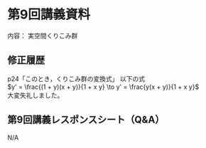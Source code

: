 #  第9回講義資料
内容：  実空間くりこみ群 

## 修正履歴 
p24「このとき，くりこみ群の変換式」 以下の式 <br>
$y' = \frac{(1 + y)(x + y)}{1 + x y} \to y' = \frac{y(x + y)}{1 + x y}$<br>
大変失礼しました。

## 第9回講義レスポンスシート（Q&A）
N/A
